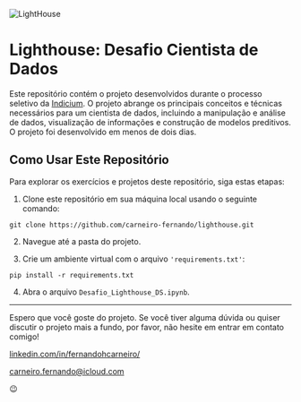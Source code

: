 ![LightHouse](https://blog.indicium.tech/content/images/2022/07/IND_anuncio-2_org-2_lighthouse-2022_B_v4.png)

# Lighthouse: Desafio Cientista de Dados

Este repositório contém o projeto desenvolvidos durante o processo seletivo da [Indicium](https://www.indicium.tech/). O projeto abrange os principais conceitos e técnicas necessários para um cientista de dados, incluindo a manipulação e análise de dados, visualização de informações e construção de modelos preditivos. O projeto foi desenvolvido em menos de dois dias.

## Como Usar Este Repositório

Para explorar os exercícios e projetos deste repositório, siga estas etapas:

1. Clone este repositório em sua máquina local usando o seguinte comando:

```git clone https://github.com/carneiro-fernando/lighthouse.git``` 

2. Navegue até a pasta do projeto.

3. Crie um ambiente virtual com o arquivo ```'requirements.txt'```:

```pip install -r requirements.txt```

4. Abra o arquivo ```Desafio_Lighthouse_DS.ipynb```.

---

Espero que você goste do projeto. Se você tiver alguma dúvida ou quiser discutir o projeto mais a fundo, por favor, não hesite em entrar em contato comigo!

[linkedin.com/in/fernandohcarneiro/](https://www.linkedin.com/in/fernandohcarneiro/)

[carneiro.fernando@icloud.com](carneiro.fernando@icloud.com)

😉
